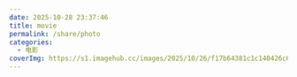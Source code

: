 ```yaml
---
date: 2025-10-28 23:37:46
title: movie
permalink: /share/photo
categories:
  - 电影
coverImg: https://s1.imagehub.cc/images/2025/10/26/f17b64381c1c140426c6acdccacb87a7.jpg
---
```

